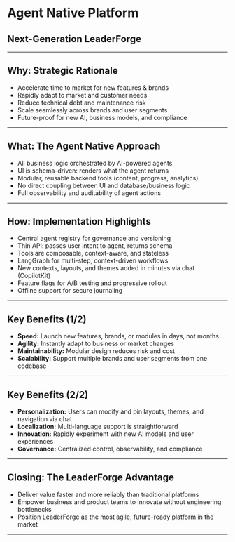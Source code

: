 # Agent Native Platform
## Next-Generation LeaderForge

---

## Why: Strategic Rationale
- Accelerate time to market for new features & brands
- Rapidly adapt to market and customer needs
- Reduce technical debt and maintenance risk
- Scale seamlessly across brands and user segments
- Future-proof for new AI, business models, and compliance

---

## What: The Agent Native Approach
- All business logic orchestrated by AI-powered agents
- UI is schema-driven: renders what the agent returns
- Modular, reusable backend tools (content, progress, analytics)
- No direct coupling between UI and database/business logic
- Full observability and auditability of agent actions

---

## How: Implementation Highlights
- Central agent registry for governance and versioning
- Thin API: passes user intent to agent, returns schema
- Tools are composable, context-aware, and stateless
- LangGraph for multi-step, context-driven workflows
- New contexts, layouts, and themes added in minutes via chat (CopilotKit)
- Feature flags for A/B testing and progressive rollout
- Offline support for secure journaling

---

## Key Benefits (1/2)
- **Speed:** Launch new features, brands, or modules in days, not months
- **Agility:** Instantly adapt to business or market changes
- **Maintainability:** Modular design reduces risk and cost
- **Scalability:** Support multiple brands and user segments from one codebase

---

## Key Benefits (2/2)
- **Personalization:** Users can modify and pin layouts, themes, and navigation via chat
- **Localization:** Multi-language support is straightforward
- **Innovation:** Rapidly experiment with new AI models and user experiences
- **Governance:** Centralized control, observability, and compliance

---

## Closing: The LeaderForge Advantage
- Deliver value faster and more reliably than traditional platforms
- Empower business and product teams to innovate without engineering bottlenecks
- Position LeaderForge as the most agile, future-ready platform in the market

---
